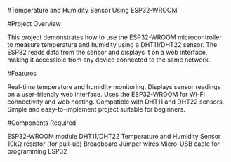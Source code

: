 #Temperature and Humidity Sensor Using ESP32-WROOM

#Project Overview

This project demonstrates how to use the ESP32-WROOM microcontroller to measure temperature and humidity using a DHT11/DHT22 sensor. The ESP32 reads data from the sensor and displays it on a web interface, making it accessible from any device connected to the same network.

#Features

Real-time temperature and humidity monitoring.
Displays sensor readings on a user-friendly web interface.
Uses the ESP32-WROOM for Wi-Fi connectivity and web hosting.
Compatible with DHT11 and DHT22 sensors.
Simple and easy-to-implement project suitable for beginners.

#Components Required

ESP32-WROOM module
DHT11/DHT22 Temperature and Humidity Sensor
10kΩ resistor (for pull-up)
Breadboard
Jumper wires
Micro-USB cable for programming ESP32
